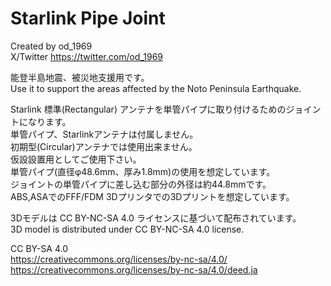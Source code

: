 # Starlink Pipe Joint
Created by od_1969  
X/Twitter https://twitter.com/od_1969  

能登半島地震、被災地支援用です。  
Use it to support the areas affected by the Noto Peninsula Earthquake.
  
Starlink 標準(Rectangular) アンテナを単管パイプに取り付けるためのジョイントになります。  
単管パイプ、Starlinkアンテナは付属しません。  
初期型(Circular)アンテナでは使用出来ません。  
仮設設置用としてご使用下さい。  
単管パイプ(直径φ48.6mm、厚み1.8mm)の使用を想定しています。  
ジョイントの単管パイプに差し込む部分の外径は約44.8mmです。  
ABS,ASAでのFFF/FDM 3Dプリンタでの3Dプリントを想定しています。
  
  
3Dモデルは CC BY-NC-SA 4.0 ライセンスに基づいて配布されています。  
3D model is distributed under CC BY-NC-SA 4.0 license.  
  
CC BY-SA 4.0  
https://creativecommons.org/licenses/by-nc-sa/4.0/  
https://creativecommons.org/licenses/by-nc-sa/4.0/deed.ja  
